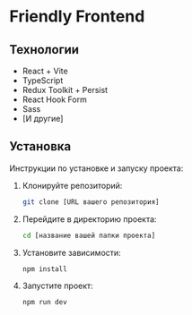 # Friendly Frontend

## Технологии

- React + Vite
- TypeScript
- Redux Toolkit + Persist
- React Hook Form
- Sass
- [И другие]

## Установка

Инструкции по установке и запуску проекта:

1.  Клонируйте репозиторий:

    ```bash
    git clone [URL вашего репозитория]
    ```

2.  Перейдите в директорию проекта:

    ```bash
    cd [название вашей папки проекта]
    ```

3.  Установите зависимости:

    ```bash
    npm install
    ```

4.  Запустите проект:

    ```bash
    npm run dev
    ```
